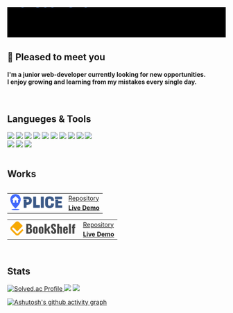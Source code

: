 <section align="center">
<img src="img/header.svg" width="1200px"/>
</section>

   ## 👋 Pleased to meet you
   <h4>
   I'm a junior web-developer currently looking for new opportunities.</br>
   I enjoy growing and learning from my mistakes every single day.
   </h4>
</br>

   ##  Langueges & Tools
<section align="left">
<img src="https://img.shields.io/badge/Java-3a75b0?style=Plastic&logo=java&logoColor=white">
<img src="https://img.shields.io/badge/javascript-F7DF1E?style=Plastic&logo=javascript&logoColor=black">
<img src="https://img.shields.io/badge/jquery-0769AD?style=Plastic&logo=jquery&logoColor=white">
<img src="https://img.shields.io/badge/css-1C9AD6?style=Plastic&logo=css3&logoColor=white">
<img src="https://img.shields.io/badge/Spring-6DB33F?style=Plastic&logo=Spring&logoColor=white">
<img src="https://img.shields.io/badge/Spring Boot-68BC71?style=Plastic&logo=SpringBoot&logoColor=white">
<img src="https://img.shields.io/badge/Spring Security-139BB4?style=Plastic&logo=SpringSecurity&logoColor=white">
<img src="https://img.shields.io/badge/Thymeleaf-005F0F?style=Plastic&logo=Thymeleaf&logoColor=white">
<img src="https://img.shields.io/badge/Gradle-02303A?style=Plastic&logo=Gradle&logoColor=white">
<img src="https://img.shields.io/badge/Intelli J-000000?style=Plastic&logo=IntelliJIDEA&logoColor=white">
</br>
<img src="https://img.shields.io/badge/mysql-4479A1?style=Plastic&logo=mysql&logoColor=white">
<img src="https://img.shields.io/badge/oracle-E23237?style=Plastic&logo=oracle&logoColor=white">
<img src="https://img.shields.io/badge/aws-ec7211?style=Plastic&logo=AmazonAWS&logoColor=white">
</section>
</br>

  ##  Works
<table align="left">
  <tr>
    <td rowspan="2">
    <img src="img/plice-logo.png" width="120px">
    </td>
    <td>
    <a href="https://github.com/Cerdure/Plice">Repository</a>
    </td>
  </tr>
  <tr>
    <td>
       <a href="https://plice.site"><strong>Live Demo</strong></a>
    </td>
  </tr>
</table>
<table>
  <tr>
    <td rowspan="2">
    <img src="img/bookshelf-logo.png" width="150px">&nbsp;
    </td>
    <td>
    <a href="https://github.com/Cerdure/Bookshelf">Repository</a>
    </td>
  </tr>
  <tr>
    <td>
    <a href="#"><strong>Live Demo</strong></a>
    </td>
  </tr>
</table>
</br>

   ## Stats
<section align="left">
  <a href="https://solved.ac/cerdure/" rel="nofollow">
  <img alt="Solved.ac Profile" data-canonical-src="http://mazassumnida.wtf/api/v2/generate_badge?boj=cerdure" width="26.4%" src="https://camo.githubusercontent.com/7e26267e2e28e17dea72ca7052b8521c8d908ff47899427ce3b9d1f98b913b58/687474703a2f2f6d617a617373756d6e6964612e7774662f6170692f76322f67656e65726174655f62616467653f626f6a3d63657264757265">
  </a>
  <img src="https://github-readme-stats.vercel.app/api?username=cerdure&show_icons=true&icon_color=0062ff&title_color=0062ff&text_color=000000&hide_title=true&border_radius=15" width="36%"/>
  <img src="https://github-readme-stats.vercel.app/api/top-langs/?username=cerdure&exclude_repo=dkssud8150.github.io&layout=compact&title_color=0062ff&text_color=000000&border_radius=10" width="32.1%"/>
</section>

[![Ashutosh's github activity graph](https://github-readme-activity-graph.cyclic.app/graph?username=cerdure&hide_title=true&color=000000&bg_color=ffffff&line=6fb5ff&point=0062ff)](https://github.com/ashutosh00710/github-readme-activity-graph)
